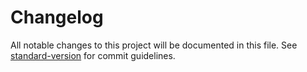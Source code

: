 # Changelog

All notable changes to this project will be documented in this file. See [standard-version](https://github.com/klassijs/standard-version) for commit guidelines.

